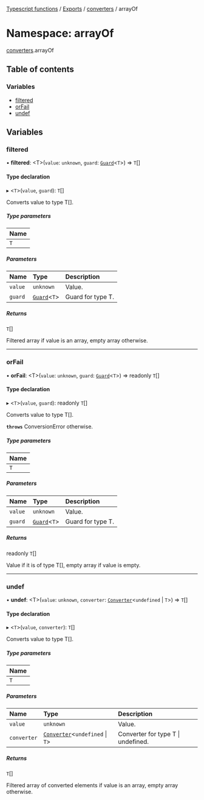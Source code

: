 [Typescript functions](../index.md) / [Exports](../modules.md) / [converters](converters.md) / arrayOf

# Namespace: arrayOf

[converters](converters.md).arrayOf

## Table of contents

### Variables

- [filtered](converters.arrayOf.md#filtered)
- [orFail](converters.arrayOf.md#orfail)
- [undef](converters.arrayOf.md#undef)

## Variables

### filtered

• **filtered**: <T\>(`value`: `unknown`, `guard`: [`Guard`](guards.md#guard)<`T`\>) => `T`[]

#### Type declaration

▸ <`T`\>(`value`, `guard`): `T`[]

Converts value to type T[].

##### Type parameters

| Name |
| :------ |
| `T` |

##### Parameters

| Name | Type | Description |
| :------ | :------ | :------ |
| `value` | `unknown` | Value. |
| `guard` | [`Guard`](guards.md#guard)<`T`\> | Guard for type T. |

##### Returns

`T`[]

Filtered array if value is an array, empty array otherwise.

___

### orFail

• **orFail**: <T\>(`value`: `unknown`, `guard`: [`Guard`](guards.md#guard)<`T`\>) => readonly `T`[]

#### Type declaration

▸ <`T`\>(`value`, `guard`): readonly `T`[]

Converts value to type T[].

**`throws`** ConversionError otherwise.

##### Type parameters

| Name |
| :------ |
| `T` |

##### Parameters

| Name | Type | Description |
| :------ | :------ | :------ |
| `value` | `unknown` | Value. |
| `guard` | [`Guard`](guards.md#guard)<`T`\> | Guard for type T. |

##### Returns

readonly `T`[]

Value if it is of type T[], empty array if value is empty.

___

### undef

• **undef**: <T\>(`value`: `unknown`, `converter`: [`Converter`](converters.md#converter)<`undefined` \| `T`\>) => `T`[]

#### Type declaration

▸ <`T`\>(`value`, `converter`): `T`[]

Converts value to type T[].

##### Type parameters

| Name |
| :------ |
| `T` |

##### Parameters

| Name | Type | Description |
| :------ | :------ | :------ |
| `value` | `unknown` | Value. |
| `converter` | [`Converter`](converters.md#converter)<`undefined` \| `T`\> | Converter for type T \| undefined. |

##### Returns

`T`[]

Filtered array of converted elements if value is an array, empty array otherwise.
